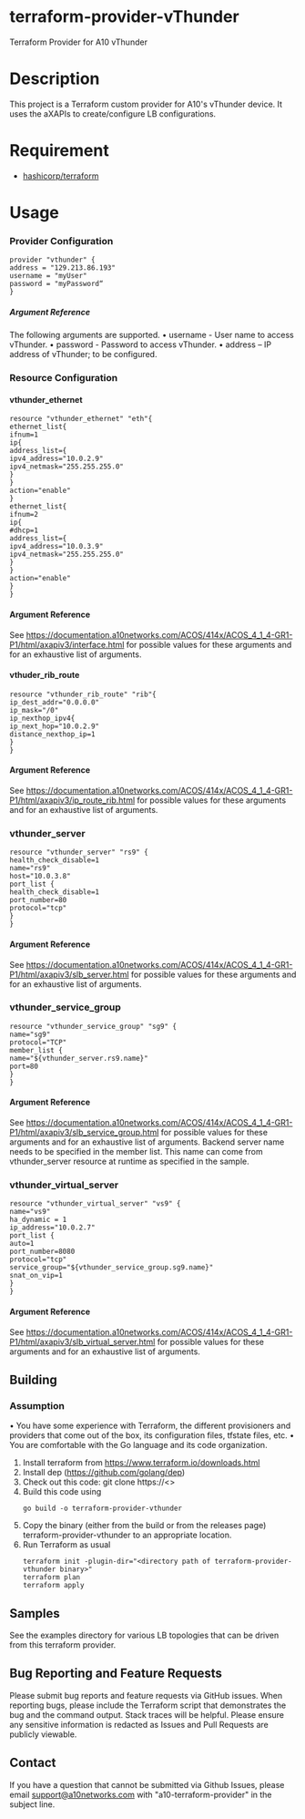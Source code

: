# terraform-provider-vThunder
Terraform Provider for A10 vThunder

# Description
This project is a Terraform custom provider for A10's vThunder device. It uses the aXAPIs to create/configure LB configurations.

# Requirement

- [hashicorp/terraform](https://github.com/hashicorp/terraform/)

# Usage

### Provider Configuration

```
provider "vthunder" { 
address = "129.213.86.193" 
username = "myUser"  
password = "myPassword“
}
```
##### Argument Reference
The following arguments are supported.
•	username - User name to access vThunder. 
•	password - Password to access vThunder. 
•	address – IP address of vThunder; to be configured.
 

### Resource Configuration

#### vthunder_ethernet

```
resource "vthunder_ethernet" "eth"{
ethernet_list{
ifnum=1
ip{
address_list={
ipv4_address="10.0.2.9"
ipv4_netmask="255.255.255.0"
}
}
action="enable"
}
ethernet_list{
ifnum=2
ip{
#dhcp=1
address_list={
ipv4_address="10.0.3.9"
ipv4_netmask="255.255.255.0"
}
}
action="enable"
}
}
```

#### Argument Reference
See https://documentation.a10networks.com/ACOS/414x/ACOS_4_1_4-GR1-P1/html/axapiv3/interface.html for possible values for these arguments and for an exhaustive list of arguments.

#### vthuder_rib_route
```
resource "vthunder_rib_route" "rib"{
ip_dest_addr="0.0.0.0"
ip_mask="/0"
ip_nexthop_ipv4{
ip_next_hop="10.0.2.9"
distance_nexthop_ip=1
}
}
```

#### Argument Reference
See https://documentation.a10networks.com/ACOS/414x/ACOS_4_1_4-GR1-P1/html/axapiv3/ip_route_rib.html for possible values for these arguments and for an exhaustive list of arguments. 

### vthunder_server
```
resource "vthunder_server" "rs9" {
health_check_disable=1
name="rs9"
host="10.0.3.8"
port_list {
health_check_disable=1
port_number=80
protocol="tcp"
} 
}
```

#### Argument Reference
See https://documentation.a10networks.com/ACOS/414x/ACOS_4_1_4-GR1-P1/html/axapiv3/slb_server.html for possible values for these arguments and for an exhaustive list of arguments.

### vthunder_service_group
```
resource "vthunder_service_group" "sg9" {
name="sg9"
protocol="TCP"
member_list {
name="${vthunder_server.rs9.name}"
port=80
}
}
```

#### Argument Reference
See https://documentation.a10networks.com/ACOS/414x/ACOS_4_1_4-GR1-P1/html/axapiv3/slb_service_group.html for possible values for these arguments and for an exhaustive list of arguments. Backend server name needs to be specified in the member list. This name can come from vthunder_server resource at runtime as specified in the sample. 

### vthunder_virtual_server
```
resource "vthunder_virtual_server" "vs9" {
name="vs9"
ha_dynamic = 1
ip_address="10.0.2.7"
port_list {
auto=1
port_number=8080
protocol="tcp"
service_group="${vthunder_service_group.sg9.name}"
snat_on_vip=1
}
}
```

#### Argument Reference
See https://documentation.a10networks.com/ACOS/414x/ACOS_4_1_4-GR1-P1/html/axapiv3/slb_virtual_server.html for possible values for these arguments and for an exhaustive list of arguments.

## Building
### Assumption
•	You have some experience with Terraform, the different provisioners and providers that come out of the box, its configuration files, tfstate files, etc.
•	You are comfortable with the Go language and its code organization.
1.	Install terraform from https://www.terraform.io/downloads.html
2.	Install dep (https://github.com/golang/dep)
3.	Check out this code: git clone https://<>
4.	Build this code using
    ```        
    go build -o terraform-provider-vthunder
    ```
5.  Copy the binary (either from the build or from the releases page) terraform-provider-vthunder to an appropriate location.
2.	Run Terraform as usual
    ```
    terraform init -plugin-dir="<directory path of terraform-provider-vthunder binary>"
    terraform plan
    terraform apply
    ```
## Samples
See the examples directory for various LB topologies that can be driven from this terraform provider.

## Bug Reporting and Feature Requests
Please submit bug reports and feature requests via GitHub issues. When reporting bugs, please include the Terraform script that demonstrates the bug and the command output. Stack traces will be helpful. Please ensure any sensitive information is redacted as Issues and Pull Requests are publicly viewable.

## Contact
If you have a question that cannot be submitted via Github Issues, please email support@a10networks.com with "a10-terraform-provider" in the subject line.

